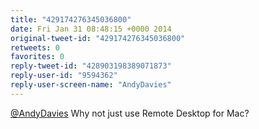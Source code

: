 ```yaml
---
title: "429174276345036800"
date: Fri Jan 31 08:48:15 +0000 2014
original-tweet-id: "429174276345036800"
retweets: 0
favorites: 0
reply-tweet-id: "428903198389071873"
reply-user-id: "9594362"
reply-user-screen-name: "AndyDavies"
---
```

<a href="https://twitter.com/AndyDavies">@AndyDavies</a> Why not just use Remote Desktop for Mac?
